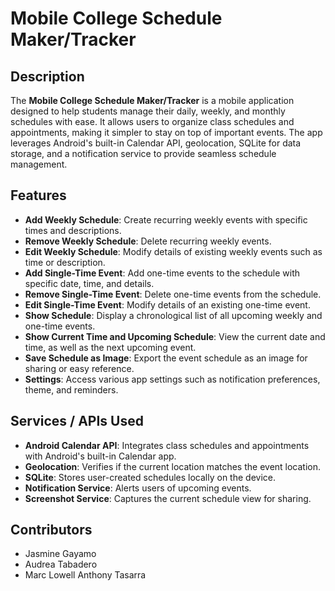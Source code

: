 # Mobile College Schedule Maker/Tracker

## Description
The **Mobile College Schedule Maker/Tracker** is a mobile application designed to help students manage their daily, weekly, and monthly schedules with ease. It allows users to organize class schedules and appointments, making it simpler to stay on top of important events. The app leverages Android's built-in Calendar API, geolocation, SQLite for data storage, and a notification service to provide seamless schedule management.

## Features

- **Add Weekly Schedule**: Create recurring weekly events with specific times and descriptions.
- **Remove Weekly Schedule**: Delete recurring weekly events.
- **Edit Weekly Schedule**: Modify details of existing weekly events such as time or description.
- **Add Single-Time Event**: Add one-time events to the schedule with specific date, time, and details.
- **Remove Single-Time Event**: Delete one-time events from the schedule.
- **Edit Single-Time Event**: Modify details of an existing one-time event.
- **Show Schedule**: Display a chronological list of all upcoming weekly and one-time events.
- **Show Current Time and Upcoming Schedule**: View the current date and time, as well as the next upcoming event.
- **Save Schedule as Image**: Export the event schedule as an image for sharing or easy reference.
- **Settings**: Access various app settings such as notification preferences, theme, and reminders.

## Services / APIs Used

- **Android Calendar API**: Integrates class schedules and appointments with Android's built-in Calendar app.
- **Geolocation**: Verifies if the current location matches the event location.
- **SQLite**: Stores user-created schedules locally on the device.
- **Notification Service**: Alerts users of upcoming events.
- **Screenshot Service**: Captures the current schedule view for sharing.

## Contributors
- Jasmine Gayamo
- Audrea Tabadero
- Marc Lowell Anthony Tasarra
